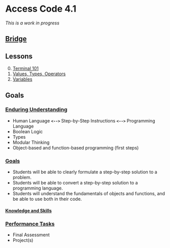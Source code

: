 # <b>Access Code 4.1</b>

*This is a work in progress*

## <b><u>Bridge</u></b>

## Lessons

0. [Terminal 101](bridge/lessons/00_terminal.md)
1. [Values, Types, Operators](bridge/lessons/01_values.md)
2. [Variables](bridge/lessons/02_variables.md)


## Goals

### <u>Enduring Understanding</u>

* Human Language <b>`<-->` </b>Step-by-Step Instructions <b>`<-->`</b> Programming Language
* Boolean Logic
* Types
* Modular Thinking
* Object-based and function-based programming (first steps)

### <u>Goals</u>

* Students will be able to clearly formulate a step-by-step solution to a problem.
* Students will be able to convert a step-by-step solution to a programming language.
* Students will understand the fundamentals of objects and functions, and be able to use both in their code.


#### <u>Knowledge and Skills</u>

### <u>Performance Tasks</u>

* Final Assessment
* Project(s)